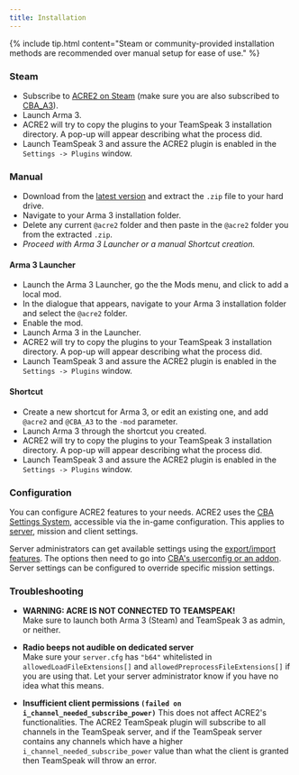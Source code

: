 ```yaml
---
title: Installation
---
```


{% include tip.html content="Steam or community-provided installation methods are recommended over manual setup for ease of use." %}

### Steam

- Subscribe to [ACRE2 on Steam](http://steamcommunity.com/sharedfiles/filedetails/?id=751965892) (make sure you are also subscribed to [CBA_A3](https://steamcommunity.com/sharedfiles/filedetails/?id=450814997)).
- Launch Arma 3.
- ACRE2 will try to copy the plugins to your TeamSpeak 3 installation directory. A pop-up will appear describing what the process did.
- Launch TeamSpeak 3 and assure the ACRE2 plugin is enabled in the `Settings -> Plugins` window.


### Manual

- Download from the [latest version](https://github.com/IDI-Systems/acre2/releases/latest) and extract the `.zip` file to your hard drive.
- Navigate to your Arma 3 installation folder.
- Delete any current `@acre2` folder and then paste in the `@acre2` folder you from the extracted `.zip`.
- _Proceed with Arma 3 Launcher or a manual Shortcut creation._

#### Arma 3 Launcher

- Launch the Arma 3 Launcher, go the the Mods menu, and click to add a local mod.
- In the dialogue that appears, navigate to your Arma 3 installation folder and select the `@acre2` folder.
- Enable the mod.
- Launch Arma 3 in the Launcher.
- ACRE2 will try to copy the plugins to your TeamSpeak 3 installation directory. A pop-up will appear describing what the process did.
- Launch TeamSpeak 3 and assure the ACRE2 plugin is enabled in the `Settings -> Plugins` window.

#### Shortcut

- Create a new shortcut for Arma 3, or edit an existing one, and add `@acre2` and `@CBA_A3` to the `-mod` parameter.
- Launch Arma 3 through the shortcut you created.
- ACRE2 will try to copy the plugins to your TeamSpeak 3 installation directory. A pop-up will appear describing what the process did.
- Launch TeamSpeak 3 and assure the ACRE2 plugin is enabled in the `Settings -> Plugins` window.


### Configuration

You can configure ACRE2 features to your needs. ACRE2 uses the [CBA Settings System](https://github.com/CBATeam/CBA_A3/wiki/CBA-Settings-System), accessible via the in-game configuration. This applies to [server](https://github.com/CBATeam/CBA_A3/wiki/CBA-Settings-System#server-settings), mission and client settings.

Server administrators can get available settings using the [export/import features](https://github.com/CBATeam/CBA_A3/wiki/CBA-Settings-System#export-and-import-function). The options then need to go into [CBA's userconfig or an addon](https://github.com/CBATeam/CBA_A3/wiki/CBA-Settings-System#userconfig). Server settings can be configured to override specific mission settings.


### Troubleshooting

- **WARNING: ACRE IS NOT CONNECTED TO TEAMSPEAK!**  
Make sure to launch both Arma 3 (Steam) and TeamSpeak 3 as admin, or neither.

- **Radio beeps not audible on dedicated server**  
Make sure your `server.cfg` has `"b64"` whitelisted in `allowedLoadFileExtensions[]` and `allowedPreprocessFileExtensions[]` if you are using that. Let your server administrator know if you have no idea what this means.

- **Insufficient client permissions `(failed on i_channel_needed_subscribe_power)`**
This does not affect ACRE2's functionalities. The ACRE2 TeamSpeak plugin will subscribe to all channels in the TeamSpeak server, and if the TeamSpeak server contains any channels which have a higher `i_channel_needed_subscribe_power` value than what the client is granted then TeamSpeak will throw an error.
